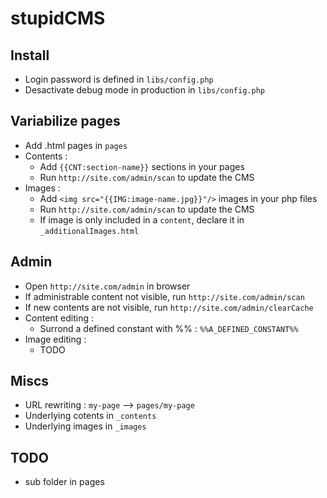 stupidCMS
=========

Install
-------
- Login password is defined in `libs/config.php`
- Desactivate debug mode in production in `libs/config.php`

Variabilize pages
-----------------
- Add .html pages in `pages`
- Contents : 
	- Add `{{CNT:section-name}}` sections in your pages
	- Run `http://site.com/admin/scan` to update the CMS
- Images : 
	- Add `<img src="{{IMG:image-name.jpg}}"/>` images in your php files
	- Run `http://site.com/admin/scan` to update the CMS
	- If image is only included in a `content`, declare it in `_additionalImages.html`

Admin
-----
- Open `http://site.com/admin` in browser
- If administrable content not visible, run `http://site.com/admin/scan`
- If new contents are not visible, run `http://site.com/admin/clearCache`
- Content editing : 
	- Surrond a defined constant with %% : `%%A_DEFINED_CONSTANT%%`
- Image editing : 
	- TODO

Miscs
-----
- URL rewriting : `my-page` --> `pages/my-page`
- Underlying cotents in `_contents`
- Underlying images in `_images`

TODO
----
- sub folder in pages